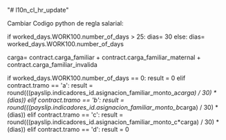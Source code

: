 "# l10n_cl_hr_update" 



Cambiar Codigo python de regla salarial: 



if worked_days.WORK100.number_of_days > 25:
 dias= 30
else:
 dias= worked_days.WORK100.number_of_days

carga= contract.carga_familiar + contract.carga_familiar_maternal + contract.carga_familiar_invalida


if worked_days.WORK100.number_of_days == 0:
    result = 0
elif contract.tramo == 'a':
    result = round(((payslip.indicadores_id.asignacion_familiar_monto_a*carga) / 30) * (dias))
elif contract.tramo == 'b':
    result = round(((payslip.indicadores_id.asignacion_familiar_monto_b*carga) / 30) * (dias))
elif contract.tramo == 'c':
    result = round(((payslip.indicadores_id.asignacion_familiar_monto_c*carga) / 30) * (dias))
elif contract.tramo == 'd':
    result = 0